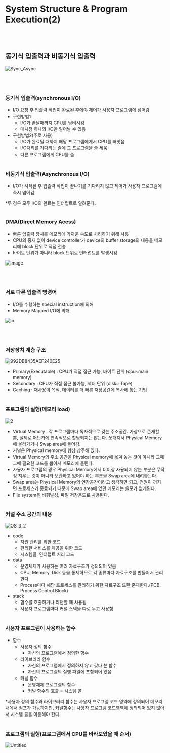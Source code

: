 # System Structure & Program Execution(2)
<br><br>
## 동기식 입출력과 비동기식 입출력

![Sync_Async](https://user-images.githubusercontent.com/77624879/162800326-30cde019-09d5-48c8-899a-f1af9598cc98.png)

<br><br>
### 동기식 입출력(synchronous I/O)

- I/O 요청 후 입출력 작업이 완료된 후에야 제어가 사용자 프로그램에 넘어감
- 구현방법1
    - I/O가 끝날때까지 CPU를 낭비시킴
    - 매시점 하나의 I/O만 일어날 수 있음
- 구현방법2(주로 사용)
    - I/O가 완료될 때까지 해당 프로그램에게서 CPU를 빼앗음
    - I/O처리를 기다리는 줄에 그 프로그램을 줄 세움
    - 다른 프로그램에게 CPU를 줌
<br><br>
### 비동기식 입출력(Asynchronous I/O)

- I/O가 시작된 후 입출력 작업이 끝나기를 기다리지 않고 제어가 사용자 프로그램에 즉시 넘어감

*두 경우 모두 I/O의 완료는 인터럽트로 알려준다.
<br><br>
### DMA(Direct Memory Acess)

- 빠른 입출력 장치를 메모리에 가까운 속도로 처리하기 위해 사용
- CPU의 중재 없이 device controller가 device의 buffer storage의 내용을 메모리에 block 단위로 직접 전송
- 바이트 단위가 아니라 block 단위로 인터럽트를 발생시킴

![image](https://user-images.githubusercontent.com/77624879/162800359-8df4db66-694e-4d63-b6df-8cd0a78c3db9.png)

<br><br>
### 서로 다른 입출력 명령어

- I/O를 수행하는 special instruction에 의해
- Memory Mapped I/O에 의해

![io](https://user-images.githubusercontent.com/77624879/162800408-941b8495-79e3-4bc1-8df9-6a440d7d85f4.png)

<br><br>
### 저장장치 계층 구조

![992DB8435AEF240E25](https://user-images.githubusercontent.com/77624879/162800435-d5327c08-3db3-433e-9104-baac231e660c.png)

- Primary(Executable) : CPU가 직접 접근 가능, 바이트 단위 (cpu~main memory)
- Secondary : CPU가 직접 접근 불가능, 섹터 단위 (disk~ Tape)
- Caching : 재사용이 목적, 데이터를 더 빠른 저장공간에 복사해 놓는 기법
<br><br>
### 프로그램의 실행(메모리 load)

![2](https://user-images.githubusercontent.com/77624879/162800464-914e592e-18e6-49c3-a6eb-95dfd35a63fc.png)

- Virtual Memory : 각 프로그램마다 독자적으로 갖는 주소공간. 가상으로 존재할 뿐, 실제로 어딘가에 연속적으로 할당되지는 않는다. 쪼개져서 Physical Memory에 올라가거나 Swap area에 들어감.
- 커널은 Physical memory에 항상 상주해 있다.
- Virtual Memory의 주소 공간을 Physical memory에 옮겨 놓는 것이 아니라 그때그때 필요한 코드를 뽑아서 메모리에 올린다.
- 사용자 프로그램의 경우 Physical Memory에서 더이상 사용되지 않는 부분은 무작정 지우는 것이 아니라 보관하고 있어야 하는 부분을 Swap area에 내려놓는다.
- Swap area는 Physical Memory의 연장공간이라고 생각하면 되고, 전원이 꺼지면 프로세스가 종료되기 때문에 Swap area에 있던 메모리는 쓸모가 없게된다.
- File system은 비휘발성, 파일 저장용도로 사용된다.
<br><br>
### 커널 주소 공간의 내용

![OS_3_2](https://user-images.githubusercontent.com/77624879/162800497-7254557d-f3ec-4044-8c18-4dcfa3ade954.png)

- code
    - 자원 관리를 위한 코드
    - 편리한 서비스를 제공을 위한 코드
    - 시스템콜, 인터럽트 처리 코드
- data
    - 운영체제가 사용하는 여러 자료구조가 정의되어 있음
    - CPU, Memory, Disk 등을 통제하므로 각 종류마다 자료구조를 만들어서 관리한다.
    - Process마다 해당 프로세스를 관리하기 위한 자료구조 또한 존재한다.(PCB, Process Control Block)
- stack
    - 함수를 호출하거나 리턴할 때 사용됨
    - 사용자 프로그램마다 커널 스택을 따로 두고 사용함
<br><br>
### 사용자 프로그램이 사용하는 함수

- 함수
    - 사용자 정의 함수
        - 자신의 프로그램에서 정의한 함수
    - 라이브러리 함수
        - 자신의 프로그램에서 정의하지 않고 갖다 쓴 함수
        - 자신의 프로그램의 실행 파일에 포함되어 있음
    - 커널 함수
        - 운영체제 프로그램의 함수
        - 커널 함수의 호출 = 시스템 콜

*사용자 정의 함수와 라이브러리 함수는 사용자 프로그램 코드 영역에 정의되어 메모리 내에서 점프가 가능하지만, 커널함수는 사용자 프로그램 코드영역에 정의되어 있지 않아서 시스템 콜을 이용해야 한다.
<br><br>
### 프로그램의 실행(프로그램에서 CPU를 바라보았을 때 순서)
![Untitled](https://user-images.githubusercontent.com/77624879/162800539-34d38b27-4539-4f03-97e2-cb615147074d.png)
